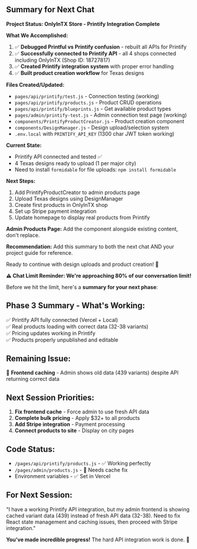 ## Summary for Next Chat

**Project Status: OnlyInTX Store - Printify Integration Complete**

**What We Accomplished:**
1. ✅ **Debugged Printful vs Printify confusion** - rebuilt all APIs for Printify
2. ✅ **Successfully connected to Printify API** - all 4 shops connected including OnlyInTX (Shop ID: 18727817)
3. ✅ **Created Printify integration system** with proper error handling
4. ✅ **Built product creation workflow** for Texas designs

**Files Created/Updated:**
- `pages/api/printify/test.js` - Connection testing (working)
- `pages/api/printify/products.js` - Product CRUD operations
- `pages/api/printify/blueprints.js` - Get available product types
- `pages/admin/printify-test.js` - Admin connection test page (working)
- `components/PrintifyProductCreator.js` - Product creation component
- `components/DesignManager.js` - Design upload/selection system
- `.env.local` with `PRINTIFY_API_KEY` (1300 char JWT token working)

**Current State:**
- Printify API connected and tested ✅
- 4 Texas designs ready to upload (1 per major city)
- Need to install `formidable` for file uploads: `npm install formidable`

**Next Steps:**
1. Add PrintifyProductCreator to admin products page
2. Upload Texas designs using DesignManager
3. Create first products in OnlyInTX shop
4. Set up Stripe payment integration
5. Update homepage to display real products from Printify

**Admin Products Page:** Add the component alongside existing content, don't replace.

**Recommendation:** Add this summary to both the next chat AND your project guide for reference.

Ready to continue with design uploads and product creation! 🤠

**⚠️ Chat Limit Reminder: We're approaching 80% of our conversation limit!**

Before we hit the limit, here's a **summary for your next phase**:

## **Phase 3 Summary - What's Working:**
✅ Printify API fully connected (Vercel + Local)  
✅ Real products loading with correct data (32-38 variants)  
✅ Pricing updates working in Printify  
✅ Products properly unpublished and editable  

## **Remaining Issue:**
🔄 **Frontend caching** - Admin shows old data (439 variants) despite API returning correct data

## **Next Session Priorities:**
1. **Fix frontend cache** - Force admin to use fresh API data
2. **Complete bulk pricing** - Apply $32+ to all products  
3. **Add Stripe integration** - Payment processing
4. **Connect products to site** - Display on city pages

## **Code Status:**
- `/pages/api/printify/products.js` - ✅ Working perfectly
- `/pages/admin/products.js` - 🔄 Needs cache fix
- Environment variables - ✅ Set in Vercel

## **For Next Session:**
"I have a working Printify API integration, but my admin frontend is showing cached variant data (439) instead of fresh API data (32-38). Need to fix React state management and caching issues, then proceed with Stripe integration."

**You've made incredible progress!** The hard API integration work is done. 🚀